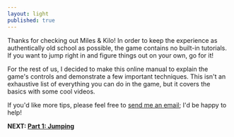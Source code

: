 ```yaml
---
layout: light
published: true
---
```

Thanks for checking out Miles & Kilo! In order to keep the experience as authentically old school as possible, the game contains no built-in tutorials. If you want to jump right in and figure things out on your own, go for it!

For the rest of us, I decided to make this online manual to explain the game's controls and demonstrate a few important techniques. This isn't an exhaustive list of everything you can do in the game, but it covers the basics with some cool videos.

If you'd like more tips, please feel free to <a href="mailto:mike@thepixelguy.com">send me an email</a>; I'd be happy to help!

**NEXT: [Part 1: Jumping](/manual/jumping)**
